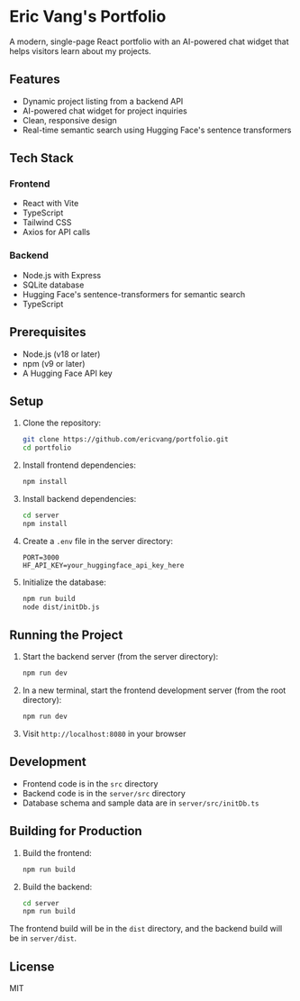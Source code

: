 # Eric Vang's Portfolio

A modern, single-page React portfolio with an AI-powered chat widget that helps visitors learn about my projects.

## Features

- Dynamic project listing from a backend API
- AI-powered chat widget for project inquiries
- Clean, responsive design
- Real-time semantic search using Hugging Face's sentence transformers

## Tech Stack

### Frontend
- React with Vite
- TypeScript
- Tailwind CSS
- Axios for API calls

### Backend
- Node.js with Express
- SQLite database
- Hugging Face's sentence-transformers for semantic search
- TypeScript

## Prerequisites

- Node.js (v18 or later)
- npm (v9 or later)
- A Hugging Face API key

## Setup

1. Clone the repository:
   ```bash
   git clone https://github.com/ericvang/portfolio.git
   cd portfolio
   ```

2. Install frontend dependencies:
   ```bash
   npm install
   ```

3. Install backend dependencies:
   ```bash
   cd server
   npm install
   ```

4. Create a `.env` file in the server directory:
   ```
   PORT=3000
   HF_API_KEY=your_huggingface_api_key_here
   ```

5. Initialize the database:
   ```bash
   npm run build
   node dist/initDb.js
   ```

## Running the Project

1. Start the backend server (from the server directory):
   ```bash
   npm run dev
   ```

2. In a new terminal, start the frontend development server (from the root directory):
   ```bash
   npm run dev
   ```

3. Visit `http://localhost:8080` in your browser

## Development

- Frontend code is in the `src` directory
- Backend code is in the `server/src` directory
- Database schema and sample data are in `server/src/initDb.ts`

## Building for Production

1. Build the frontend:
   ```bash
   npm run build
   ```

2. Build the backend:
   ```bash
   cd server
   npm run build
   ```

The frontend build will be in the `dist` directory, and the backend build will be in `server/dist`.

## License

MIT
